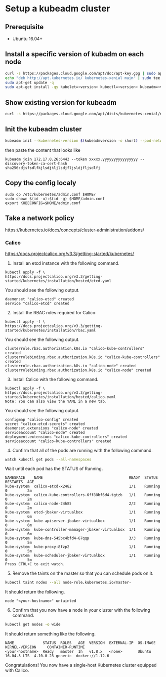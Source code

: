 # Setup a kubeadm cluster

## Prerequisite

* Ubuntu 16.04+

## Install a specific version of kubadm on each node
```bash
curl -s https://packages.cloud.google.com/apt/doc/apt-key.gpg | sudo apt-key add - 
echo "deb http://apt.kubernetes.io/ kubernetes-xenial main" | sudo tee /etc/apt/sources.list.d/kubernetes.list
sudo apt-get update -q
sudo apt-get install -qy kubelet=<version> kubectl=<version> kubeadm=<version>
```

## Show existing version for kubeadm
```bash
curl -s https://packages.cloud.google.com/apt/dists/kubernetes-xenial/main/binary-amd64/Packages | grep -A 2 kubeadm | grep Version | awk '{print $2}'
```

## Init the kubeadm cluster
```bash
kubeadm init --kubernetes-version $(kubeadmversion -o short) --pod-network-cidr=192.168.0.0/16`
```

then paste the content that looks like 

```
kubeadm join 172.17.0.26:6443 --token xxxxx.yyyyyyyyyyyyyyyy --discovery-token-ca-cert-hash sha256:djsfsdlfkjlsdjkljlsdjfljsldjfljsdlfj
```

## Copy the config localy

```
sudo cp /etc/kubernetes/admin.conf $HOME/
sudo chown $(id -u):$(id -g) $HOME/admin.conf
export KUBECONFIG=$HOME/admin.conf
```

## Take a network policy 

https://kubernetes.io/docs/concepts/cluster-administration/addons/

### Calico 

https://docs.projectcalico.org/v3.3/getting-started/kubernetes/

1. Install an etcd instance with the following command.

```
kubectl apply -f \
https://docs.projectcalico.org/v3.3/getting-started/kubernetes/installation/hosted/etcd.yaml
```

You should see the following output.

```
daemonset "calico-etcd" created
service "calico-etcd" created
```

2. Install the RBAC roles required for Calico

```
kubectl apply -f \
https://docs.projectcalico.org/v3.3/getting-started/kubernetes/installation/rbac.yaml
```

You should see the following output.

```
clusterrole.rbac.authorization.k8s.io "calico-kube-controllers" created
clusterrolebinding.rbac.authorization.k8s.io "calico-kube-controllers" created
clusterrole.rbac.authorization.k8s.io "calico-node" created
clusterrolebinding.rbac.authorization.k8s.io "calico-node" created
```

3. Install Calico with the following command.

```
kubectl apply -f \
https://docs.projectcalico.org/v3.3/getting-started/kubernetes/installation/hosted/calico.yaml
Note: You can also view the YAML in a new tab.
```

You should see the following output.

```
configmap "calico-config" created
secret "calico-etcd-secrets" created
daemonset.extensions "calico-node" created
serviceaccount "calico-node" created
deployment.extensions "calico-kube-controllers" created
serviceaccount "calico-kube-controllers" created
```

4. Confirm that all of the pods are running with the following command.

```bash
watch kubectl get pods --all-namespaces
```

Wait until each pod has the STATUS of Running.

```
NAMESPACE    NAME                                       READY  STATUS   RESTARTS  AGE
kube-system  calico-etcd-x2482                          1/1    Running  0         2m
kube-system  calico-kube-controllers-6ff88bf6d4-tgtzb   1/1    Running  0         2m
kube-system  calico-node-24h85                          2/2    Running  0         2m
kube-system  etcd-jbaker-virtualbox                     1/1    Running  0         6m
kube-system  kube-apiserver-jbaker-virtualbox           1/1    Running  0         6m
kube-system  kube-controller-manager-jbaker-virtualbox  1/1    Running  0         6m
kube-system  kube-dns-545bc4bfd4-67qqp                  3/3    Running  0         5m
kube-system  kube-proxy-8fzp2                           1/1    Running  0         5m
kube-system  kube-scheduler-jbaker-virtualbox           1/1    Running  0         5m
Press CTRL+C to exit watch.
```

5. Remove the taints on the master so that you can schedule pods on it.

```bash
kubectl taint nodes --all node-role.kubernetes.io/master-
```

It should return the following.

```
node "<your-hostname>" untainted
```

6. Confirm that you now have a node in your cluster with the following command.

```bash
kubectl get nodes -o wide
```

It should return something like the following.

```
NAME             STATUS  ROLES   AGE  VERSION  EXTERNAL-IP  OS-IMAGE            KERNEL-VERSION     CONTAINER-RUNTIME
<your-hostname>  Ready   master  1h   v1.8.x   <none>       Ubuntu 16.04.3 LTS  4.10.0-28-generic  docker://1.12.6
```

Congratulations! You now have a single-host Kubernetes cluster equipped with Calico.